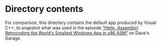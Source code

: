 # Directory contents

For comparison, this directory contains the default app produced by Visual C++, to snapshot what was used in the episode ["Hello, Assembly! Retrocoding the World's Smallest Windows App in x86 ASM"](https://youtu.be/b0zxIfJJLAY) on Dave's Garage.
